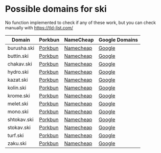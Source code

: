 # Possible domains for ski

No function implemented to check if any of these work, but you can check manually with https://tld-list.com/

| Domain | Porkbun | NameCheap | Google Domains |
|---|---|---|---|
| burusha.ski | [Porkbun](https://porkbun.com/checkout/search?prb=e814663da1&tlds=&idnLanguage=&search=search&q=burusha.ski) | [Namecheap](https://www.namecheap.com/domains/registration/results/?domain=burusha.ski) | [Google](https://domains.google.com/registrar/search?searchTerm=burusha.ski) |
| buttin.ski | [Porkbun](https://porkbun.com/checkout/search?prb=e814663da1&tlds=&idnLanguage=&search=search&q=buttin.ski) | [Namecheap](https://www.namecheap.com/domains/registration/results/?domain=buttin.ski) | [Google](https://domains.google.com/registrar/search?searchTerm=buttin.ski) |
| chakav.ski | [Porkbun](https://porkbun.com/checkout/search?prb=e814663da1&tlds=&idnLanguage=&search=search&q=chakav.ski) | [Namecheap](https://www.namecheap.com/domains/registration/results/?domain=chakav.ski) | [Google](https://domains.google.com/registrar/search?searchTerm=chakav.ski) |
| hydro.ski | [Porkbun](https://porkbun.com/checkout/search?prb=e814663da1&tlds=&idnLanguage=&search=search&q=hydro.ski) | [Namecheap](https://www.namecheap.com/domains/registration/results/?domain=hydro.ski) | [Google](https://domains.google.com/registrar/search?searchTerm=hydro.ski) |
| kazat.ski | [Porkbun](https://porkbun.com/checkout/search?prb=e814663da1&tlds=&idnLanguage=&search=search&q=kazat.ski) | [Namecheap](https://www.namecheap.com/domains/registration/results/?domain=kazat.ski) | [Google](https://domains.google.com/registrar/search?searchTerm=kazat.ski) |
| kolin.ski | [Porkbun](https://porkbun.com/checkout/search?prb=e814663da1&tlds=&idnLanguage=&search=search&q=kolin.ski) | [Namecheap](https://www.namecheap.com/domains/registration/results/?domain=kolin.ski) | [Google](https://domains.google.com/registrar/search?searchTerm=kolin.ski) |
| krome.ski | [Porkbun](https://porkbun.com/checkout/search?prb=e814663da1&tlds=&idnLanguage=&search=search&q=krome.ski) | [Namecheap](https://www.namecheap.com/domains/registration/results/?domain=krome.ski) | [Google](https://domains.google.com/registrar/search?searchTerm=krome.ski) |
| melet.ski | [Porkbun](https://porkbun.com/checkout/search?prb=e814663da1&tlds=&idnLanguage=&search=search&q=melet.ski) | [Namecheap](https://www.namecheap.com/domains/registration/results/?domain=melet.ski) | [Google](https://domains.google.com/registrar/search?searchTerm=melet.ski) |
| mono.ski | [Porkbun](https://porkbun.com/checkout/search?prb=e814663da1&tlds=&idnLanguage=&search=search&q=mono.ski) | [Namecheap](https://www.namecheap.com/domains/registration/results/?domain=mono.ski) | [Google](https://domains.google.com/registrar/search?searchTerm=mono.ski) |
| shtokav.ski | [Porkbun](https://porkbun.com/checkout/search?prb=e814663da1&tlds=&idnLanguage=&search=search&q=shtokav.ski) | [Namecheap](https://www.namecheap.com/domains/registration/results/?domain=shtokav.ski) | [Google](https://domains.google.com/registrar/search?searchTerm=shtokav.ski) |
| stokav.ski | [Porkbun](https://porkbun.com/checkout/search?prb=e814663da1&tlds=&idnLanguage=&search=search&q=stokav.ski) | [Namecheap](https://www.namecheap.com/domains/registration/results/?domain=stokav.ski) | [Google](https://domains.google.com/registrar/search?searchTerm=stokav.ski) |
| turf.ski | [Porkbun](https://porkbun.com/checkout/search?prb=e814663da1&tlds=&idnLanguage=&search=search&q=turf.ski) | [Namecheap](https://www.namecheap.com/domains/registration/results/?domain=turf.ski) | [Google](https://domains.google.com/registrar/search?searchTerm=turf.ski) |
| zaku.ski | [Porkbun](https://porkbun.com/checkout/search?prb=e814663da1&tlds=&idnLanguage=&search=search&q=zaku.ski) | [Namecheap](https://www.namecheap.com/domains/registration/results/?domain=zaku.ski) | [Google](https://domains.google.com/registrar/search?searchTerm=zaku.ski) |
